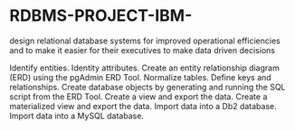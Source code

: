 # RDBMS-PROJECT-IBM-
design relational database systems for improved operational efficiencies and to make it easier for their executives to make data driven decisions

Identify entities.
Identity attributes.
Create an entity relationship diagram (ERD) using the pgAdmin ERD Tool.
Normalize tables.
Define keys and relationships.
Create database objects by generating and running the SQL script from the ERD Tool.
Create a view and export the data.
Create a materialized view and export the data.
Import data into a Db2 database.
Import data into a MySQL database.
